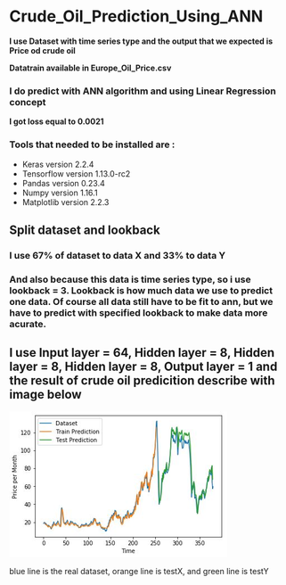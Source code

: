 # Crude_Oil_Prediction_Using_ANN

**I use Dataset with time series type and the output that we expected is Price od crude oil**

**Datatrain available in Europe_Oil_Price.csv**

### I do predict with ANN algorithm and using Linear Regression concept

**I got loss equal to 0.0021**

### Tools that needed to be installed are :
- Keras version 2.2.4
- Tensorflow version 1.13.0-rc2
- Pandas version 0.23.4
- Numpy version 1.16.1
- Matplotlib version 2.2.3

## Split dataset and lookback
### I use 67% of dataset to data X and 33% to data Y
### And also because this data is time series type, so i use lookback = 3. Lookback is how much data we use to predict one data. Of course all data still have to be fit to ann, but we have to predict with specified lookback to make data more acurate.

## I use Input layer = 64, Hidden layer = 8, Hidden layer = 8, Hidden layer = 8, Output layer = 1 and the result of crude oil predicition describe with image below 

![](./Result.JPG)

blue line is the real dataset, orange line is testX, and green line is testY






